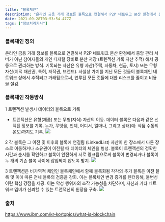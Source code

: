 ```yaml
---
title: "블록체인"
description: "온라인 금용 거래 정보를 블록으로 연결해서 P2P 네트워크 분산 환경에서 중앙 관리 서버가 아닌 참여자들의 개인 디지털 장비로 분산 저장 트렌젝션 기록 자산 추적 해서 공동으로 관리하는 방식.기록되는 자산은 유형 자산주택, 자동차, 현금, 토지 또는 무형 자산"
date: 2021-09-28T03:53:54.477Z
tags: ["정보처리기사"]
---
```

### 블록체인 정의
온라인 금용 거래 정보를 블록으로 연결해서 P2P 네트워크 분산 환경에서 중앙 관리 서버가 아닌 참여자들의 개인 디지털 장비로 분산 저장 (트렌젝션 기록 자산 추적) 해서 공동으로 관리하는 방식.
기록되는 자산은 유형 자산(주택, 자동차, 현금, 토지) 또는 무형 자산(지적 재산권, 특허, 저작권, 브랜드). 사실상 가치를 지닌 모든 것들이 블록체인 네트워크 상에서 추적되고 거래됨으로써, 연루된 모든 것들에 대한 리스크를 줄이고 비용을 절감.

### 블록체인 작동방식
1 트렌젝션 발생시 데이터의 블록으로 기록
- 트랜잭션은 유형(제품) 또는 무형(지식) 자산의 이동. 데이터 블록은 다음과 같은 선택된 정보를 기록. 누가, 무엇을, 언제, 어디서, 얼마나, 그리고 상태(예: 식품 수동의 온도)까지도 기록.
![](/velogimages/98262b99-fa45-4a4e-884c-767fa8cbcdf9-image.png)

2 각 블록은 그 이전 및 이후의 블록에 연결됨 (LinkedList)
자산이 한 장소에서 다른 장소로 이동하거나 소유권이 이전될 때 데이터의 체인을 형성. 블록이 트랜잭션의 정확한 시간과 순서를 확인하고 블록이 안전하게 서로 링크됨으로써 블록이 변경되거나 블록이 두 개의 기존 블록 사이에 삽입되지 않도록 방지.
![](/velogimages/70340795-e14e-47f1-a60a-202faeb2ab69-image.png)

3 트랜잭션은 비가역적 체인인 블록체인에서 함께 블록화됨
각각의 추가 블록은 이전 블록 및 이에 따른 전체 블록의 검증을 강화. 이는 블록체인 변경 증거를 렌더링해, 불변성이란 핵심 강점을 제공. 이는 악성 행위자의 조작 가능성을 차단하며, 자신과 기타 네트워크 멤버가 신뢰할 수 있는 트랜잭션의 원장을 구축.
![](/velogimages/fe08e8b6-86cc-4684-99c9-9b3746fb3869-image.png)

### 출처
https://www.ibm.com/kr-ko/topics/what-is-blockchain